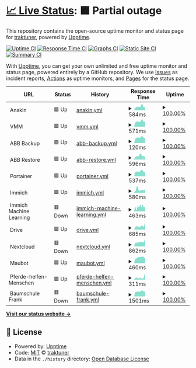 # [📈 Live Status](https://status.oncloud.at): <!--live status--> **🟧 Partial outage**

This repository contains the open-source uptime monitor and status page for [traktuner](https://status.oncloud.at), powered by [Upptime](https://github.com/upptime/upptime).

[![Uptime CI](https://github.com/traktuner/status/workflows/Uptime%20CI/badge.svg)](https://github.com/traktuner/status/actions?query=workflow%3A%22Uptime+CI%22)
[![Response Time CI](https://github.com/traktuner/status/workflows/Response%20Time%20CI/badge.svg)](https://github.com/traktuner/status/actions?query=workflow%3A%22Response+Time+CI%22)
[![Graphs CI](https://github.com/traktuner/status/workflows/Graphs%20CI/badge.svg)](https://github.com/traktuner/status/actions?query=workflow%3A%22Graphs+CI%22)
[![Static Site CI](https://github.com/traktuner/status/workflows/Static%20Site%20CI/badge.svg)](https://github.com/traktuner/status/actions?query=workflow%3A%22Static+Site+CI%22)
[![Summary CI](https://github.com/traktuner/status/workflows/Summary%20CI/badge.svg)](https://github.com/traktuner/status/actions?query=workflow%3A%22Summary+CI%22)

With [Upptime](https://upptime.js.org), you can get your own unlimited and free uptime monitor and status page, powered entirely by a GitHub repository. We use [Issues](https://github.com/traktuner/status/issues) as incident reports, [Actions](https://github.com/traktuner/status/actions) as uptime monitors, and [Pages](https://status.oncloud.at) for the status page.

<!--start: status pages-->
<!-- This summary is generated by Upptime (https://github.com/upptime/upptime) -->
<!-- Do not edit this manually, your changes will be overwritten -->
<!-- prettier-ignore -->
| URL | Status | History | Response Time | Uptime |
| --- | ------ | ------- | ------------- | ------ |
| <img alt="" src="https://www.synology.com/img/company/branding/synology_logo_variations2-4.jpg" height="13"> Anakin | 🟩 Up | [anakin.yml](https://github.com/traktuner/status/commits/HEAD/history/anakin.yml) | <details><summary><img alt="Response time graph" src="./graphs/anakin/response-time-week.png" height="20"> 584ms</summary><br><a href="https://status.oncloud.at/history/anakin"><img alt="Response time 689" src="https://img.shields.io/endpoint?url=https%3A%2F%2Fraw.githubusercontent.com%2Ftraktuner%2Fstatus%2FHEAD%2Fapi%2Fanakin%2Fresponse-time.json"></a><br><a href="https://status.oncloud.at/history/anakin"><img alt="24-hour response time 454" src="https://img.shields.io/endpoint?url=https%3A%2F%2Fraw.githubusercontent.com%2Ftraktuner%2Fstatus%2FHEAD%2Fapi%2Fanakin%2Fresponse-time-day.json"></a><br><a href="https://status.oncloud.at/history/anakin"><img alt="7-day response time 584" src="https://img.shields.io/endpoint?url=https%3A%2F%2Fraw.githubusercontent.com%2Ftraktuner%2Fstatus%2FHEAD%2Fapi%2Fanakin%2Fresponse-time-week.json"></a><br><a href="https://status.oncloud.at/history/anakin"><img alt="30-day response time 770" src="https://img.shields.io/endpoint?url=https%3A%2F%2Fraw.githubusercontent.com%2Ftraktuner%2Fstatus%2FHEAD%2Fapi%2Fanakin%2Fresponse-time-month.json"></a><br><a href="https://status.oncloud.at/history/anakin"><img alt="1-year response time 695" src="https://img.shields.io/endpoint?url=https%3A%2F%2Fraw.githubusercontent.com%2Ftraktuner%2Fstatus%2FHEAD%2Fapi%2Fanakin%2Fresponse-time-year.json"></a></details> | <details><summary><a href="https://status.oncloud.at/history/anakin">100.00%</a></summary><a href="https://status.oncloud.at/history/anakin"><img alt="All-time uptime 99.48%" src="https://img.shields.io/endpoint?url=https%3A%2F%2Fraw.githubusercontent.com%2Ftraktuner%2Fstatus%2FHEAD%2Fapi%2Fanakin%2Fuptime.json"></a><br><a href="https://status.oncloud.at/history/anakin"><img alt="24-hour uptime 100.00%" src="https://img.shields.io/endpoint?url=https%3A%2F%2Fraw.githubusercontent.com%2Ftraktuner%2Fstatus%2FHEAD%2Fapi%2Fanakin%2Fuptime-day.json"></a><br><a href="https://status.oncloud.at/history/anakin"><img alt="7-day uptime 100.00%" src="https://img.shields.io/endpoint?url=https%3A%2F%2Fraw.githubusercontent.com%2Ftraktuner%2Fstatus%2FHEAD%2Fapi%2Fanakin%2Fuptime-week.json"></a><br><a href="https://status.oncloud.at/history/anakin"><img alt="30-day uptime 100.00%" src="https://img.shields.io/endpoint?url=https%3A%2F%2Fraw.githubusercontent.com%2Ftraktuner%2Fstatus%2FHEAD%2Fapi%2Fanakin%2Fuptime-month.json"></a><br><a href="https://status.oncloud.at/history/anakin"><img alt="1-year uptime 99.42%" src="https://img.shields.io/endpoint?url=https%3A%2F%2Fraw.githubusercontent.com%2Ftraktuner%2Fstatus%2FHEAD%2Fapi%2Fanakin%2Fuptime-year.json"></a></details>
| <img alt="" src="https://www.synology.com/img/company/branding/synology_logo_variations2-4.jpg" height="13"> VMM | 🟩 Up | [vmm.yml](https://github.com/traktuner/status/commits/HEAD/history/vmm.yml) | <details><summary><img alt="Response time graph" src="./graphs/vmm/response-time-week.png" height="20"> 571ms</summary><br><a href="https://status.oncloud.at/history/vmm"><img alt="Response time 798" src="https://img.shields.io/endpoint?url=https%3A%2F%2Fraw.githubusercontent.com%2Ftraktuner%2Fstatus%2FHEAD%2Fapi%2Fvmm%2Fresponse-time.json"></a><br><a href="https://status.oncloud.at/history/vmm"><img alt="24-hour response time 528" src="https://img.shields.io/endpoint?url=https%3A%2F%2Fraw.githubusercontent.com%2Ftraktuner%2Fstatus%2FHEAD%2Fapi%2Fvmm%2Fresponse-time-day.json"></a><br><a href="https://status.oncloud.at/history/vmm"><img alt="7-day response time 571" src="https://img.shields.io/endpoint?url=https%3A%2F%2Fraw.githubusercontent.com%2Ftraktuner%2Fstatus%2FHEAD%2Fapi%2Fvmm%2Fresponse-time-week.json"></a><br><a href="https://status.oncloud.at/history/vmm"><img alt="30-day response time 651" src="https://img.shields.io/endpoint?url=https%3A%2F%2Fraw.githubusercontent.com%2Ftraktuner%2Fstatus%2FHEAD%2Fapi%2Fvmm%2Fresponse-time-month.json"></a><br><a href="https://status.oncloud.at/history/vmm"><img alt="1-year response time 817" src="https://img.shields.io/endpoint?url=https%3A%2F%2Fraw.githubusercontent.com%2Ftraktuner%2Fstatus%2FHEAD%2Fapi%2Fvmm%2Fresponse-time-year.json"></a></details> | <details><summary><a href="https://status.oncloud.at/history/vmm">100.00%</a></summary><a href="https://status.oncloud.at/history/vmm"><img alt="All-time uptime 99.48%" src="https://img.shields.io/endpoint?url=https%3A%2F%2Fraw.githubusercontent.com%2Ftraktuner%2Fstatus%2FHEAD%2Fapi%2Fvmm%2Fuptime.json"></a><br><a href="https://status.oncloud.at/history/vmm"><img alt="24-hour uptime 100.00%" src="https://img.shields.io/endpoint?url=https%3A%2F%2Fraw.githubusercontent.com%2Ftraktuner%2Fstatus%2FHEAD%2Fapi%2Fvmm%2Fuptime-day.json"></a><br><a href="https://status.oncloud.at/history/vmm"><img alt="7-day uptime 100.00%" src="https://img.shields.io/endpoint?url=https%3A%2F%2Fraw.githubusercontent.com%2Ftraktuner%2Fstatus%2FHEAD%2Fapi%2Fvmm%2Fuptime-week.json"></a><br><a href="https://status.oncloud.at/history/vmm"><img alt="30-day uptime 100.00%" src="https://img.shields.io/endpoint?url=https%3A%2F%2Fraw.githubusercontent.com%2Ftraktuner%2Fstatus%2FHEAD%2Fapi%2Fvmm%2Fuptime-month.json"></a><br><a href="https://status.oncloud.at/history/vmm"><img alt="1-year uptime 99.43%" src="https://img.shields.io/endpoint?url=https%3A%2F%2Fraw.githubusercontent.com%2Ftraktuner%2Fstatus%2FHEAD%2Fapi%2Fvmm%2Fuptime-year.json"></a></details>
| <img alt="" src="https://www.synology.com/img/company/branding/synology_logo_variations2-4.jpg" height="13"> ABB Backup | 🟩 Up | [abb-backup.yml](https://github.com/traktuner/status/commits/HEAD/history/abb-backup.yml) | <details><summary><img alt="Response time graph" src="./graphs/abb-backup/response-time-week.png" height="20"> 120ms</summary><br><a href="https://status.oncloud.at/history/abb-backup"><img alt="Response time 159" src="https://img.shields.io/endpoint?url=https%3A%2F%2Fraw.githubusercontent.com%2Ftraktuner%2Fstatus%2FHEAD%2Fapi%2Fabb-backup%2Fresponse-time.json"></a><br><a href="https://status.oncloud.at/history/abb-backup"><img alt="24-hour response time 103" src="https://img.shields.io/endpoint?url=https%3A%2F%2Fraw.githubusercontent.com%2Ftraktuner%2Fstatus%2FHEAD%2Fapi%2Fabb-backup%2Fresponse-time-day.json"></a><br><a href="https://status.oncloud.at/history/abb-backup"><img alt="7-day response time 120" src="https://img.shields.io/endpoint?url=https%3A%2F%2Fraw.githubusercontent.com%2Ftraktuner%2Fstatus%2FHEAD%2Fapi%2Fabb-backup%2Fresponse-time-week.json"></a><br><a href="https://status.oncloud.at/history/abb-backup"><img alt="30-day response time 122" src="https://img.shields.io/endpoint?url=https%3A%2F%2Fraw.githubusercontent.com%2Ftraktuner%2Fstatus%2FHEAD%2Fapi%2Fabb-backup%2Fresponse-time-month.json"></a><br><a href="https://status.oncloud.at/history/abb-backup"><img alt="1-year response time 159" src="https://img.shields.io/endpoint?url=https%3A%2F%2Fraw.githubusercontent.com%2Ftraktuner%2Fstatus%2FHEAD%2Fapi%2Fabb-backup%2Fresponse-time-year.json"></a></details> | <details><summary><a href="https://status.oncloud.at/history/abb-backup">100.00%</a></summary><a href="https://status.oncloud.at/history/abb-backup"><img alt="All-time uptime 99.45%" src="https://img.shields.io/endpoint?url=https%3A%2F%2Fraw.githubusercontent.com%2Ftraktuner%2Fstatus%2FHEAD%2Fapi%2Fabb-backup%2Fuptime.json"></a><br><a href="https://status.oncloud.at/history/abb-backup"><img alt="24-hour uptime 100.00%" src="https://img.shields.io/endpoint?url=https%3A%2F%2Fraw.githubusercontent.com%2Ftraktuner%2Fstatus%2FHEAD%2Fapi%2Fabb-backup%2Fuptime-day.json"></a><br><a href="https://status.oncloud.at/history/abb-backup"><img alt="7-day uptime 100.00%" src="https://img.shields.io/endpoint?url=https%3A%2F%2Fraw.githubusercontent.com%2Ftraktuner%2Fstatus%2FHEAD%2Fapi%2Fabb-backup%2Fuptime-week.json"></a><br><a href="https://status.oncloud.at/history/abb-backup"><img alt="30-day uptime 100.00%" src="https://img.shields.io/endpoint?url=https%3A%2F%2Fraw.githubusercontent.com%2Ftraktuner%2Fstatus%2FHEAD%2Fapi%2Fabb-backup%2Fuptime-month.json"></a><br><a href="https://status.oncloud.at/history/abb-backup"><img alt="1-year uptime 99.40%" src="https://img.shields.io/endpoint?url=https%3A%2F%2Fraw.githubusercontent.com%2Ftraktuner%2Fstatus%2FHEAD%2Fapi%2Fabb-backup%2Fuptime-year.json"></a></details>
| <img alt="" src="https://www.synology.com/img/company/branding/synology_logo_variations2-4.jpg" height="13"> ABB Restore | 🟩 Up | [abb-restore.yml](https://github.com/traktuner/status/commits/HEAD/history/abb-restore.yml) | <details><summary><img alt="Response time graph" src="./graphs/abb-restore/response-time-week.png" height="20"> 596ms</summary><br><a href="https://status.oncloud.at/history/abb-restore"><img alt="Response time 591" src="https://img.shields.io/endpoint?url=https%3A%2F%2Fraw.githubusercontent.com%2Ftraktuner%2Fstatus%2FHEAD%2Fapi%2Fabb-restore%2Fresponse-time.json"></a><br><a href="https://status.oncloud.at/history/abb-restore"><img alt="24-hour response time 477" src="https://img.shields.io/endpoint?url=https%3A%2F%2Fraw.githubusercontent.com%2Ftraktuner%2Fstatus%2FHEAD%2Fapi%2Fabb-restore%2Fresponse-time-day.json"></a><br><a href="https://status.oncloud.at/history/abb-restore"><img alt="7-day response time 596" src="https://img.shields.io/endpoint?url=https%3A%2F%2Fraw.githubusercontent.com%2Ftraktuner%2Fstatus%2FHEAD%2Fapi%2Fabb-restore%2Fresponse-time-week.json"></a><br><a href="https://status.oncloud.at/history/abb-restore"><img alt="30-day response time 597" src="https://img.shields.io/endpoint?url=https%3A%2F%2Fraw.githubusercontent.com%2Ftraktuner%2Fstatus%2FHEAD%2Fapi%2Fabb-restore%2Fresponse-time-month.json"></a><br><a href="https://status.oncloud.at/history/abb-restore"><img alt="1-year response time 583" src="https://img.shields.io/endpoint?url=https%3A%2F%2Fraw.githubusercontent.com%2Ftraktuner%2Fstatus%2FHEAD%2Fapi%2Fabb-restore%2Fresponse-time-year.json"></a></details> | <details><summary><a href="https://status.oncloud.at/history/abb-restore">100.00%</a></summary><a href="https://status.oncloud.at/history/abb-restore"><img alt="All-time uptime 99.44%" src="https://img.shields.io/endpoint?url=https%3A%2F%2Fraw.githubusercontent.com%2Ftraktuner%2Fstatus%2FHEAD%2Fapi%2Fabb-restore%2Fuptime.json"></a><br><a href="https://status.oncloud.at/history/abb-restore"><img alt="24-hour uptime 100.00%" src="https://img.shields.io/endpoint?url=https%3A%2F%2Fraw.githubusercontent.com%2Ftraktuner%2Fstatus%2FHEAD%2Fapi%2Fabb-restore%2Fuptime-day.json"></a><br><a href="https://status.oncloud.at/history/abb-restore"><img alt="7-day uptime 100.00%" src="https://img.shields.io/endpoint?url=https%3A%2F%2Fraw.githubusercontent.com%2Ftraktuner%2Fstatus%2FHEAD%2Fapi%2Fabb-restore%2Fuptime-week.json"></a><br><a href="https://status.oncloud.at/history/abb-restore"><img alt="30-day uptime 100.00%" src="https://img.shields.io/endpoint?url=https%3A%2F%2Fraw.githubusercontent.com%2Ftraktuner%2Fstatus%2FHEAD%2Fapi%2Fabb-restore%2Fuptime-month.json"></a><br><a href="https://status.oncloud.at/history/abb-restore"><img alt="1-year uptime 99.38%" src="https://img.shields.io/endpoint?url=https%3A%2F%2Fraw.githubusercontent.com%2Ftraktuner%2Fstatus%2FHEAD%2Fapi%2Fabb-restore%2Fuptime-year.json"></a></details>
| <img alt="" src="https://developer.asustor.com/uploadIcons/0020_999_1639454569_Portainer_ce_256.png" height="13"> Portainer | 🟩 Up | [portainer.yml](https://github.com/traktuner/status/commits/HEAD/history/portainer.yml) | <details><summary><img alt="Response time graph" src="./graphs/portainer/response-time-week.png" height="20"> 537ms</summary><br><a href="https://status.oncloud.at/history/portainer"><img alt="Response time 631" src="https://img.shields.io/endpoint?url=https%3A%2F%2Fraw.githubusercontent.com%2Ftraktuner%2Fstatus%2FHEAD%2Fapi%2Fportainer%2Fresponse-time.json"></a><br><a href="https://status.oncloud.at/history/portainer"><img alt="24-hour response time 496" src="https://img.shields.io/endpoint?url=https%3A%2F%2Fraw.githubusercontent.com%2Ftraktuner%2Fstatus%2FHEAD%2Fapi%2Fportainer%2Fresponse-time-day.json"></a><br><a href="https://status.oncloud.at/history/portainer"><img alt="7-day response time 537" src="https://img.shields.io/endpoint?url=https%3A%2F%2Fraw.githubusercontent.com%2Ftraktuner%2Fstatus%2FHEAD%2Fapi%2Fportainer%2Fresponse-time-week.json"></a><br><a href="https://status.oncloud.at/history/portainer"><img alt="30-day response time 577" src="https://img.shields.io/endpoint?url=https%3A%2F%2Fraw.githubusercontent.com%2Ftraktuner%2Fstatus%2FHEAD%2Fapi%2Fportainer%2Fresponse-time-month.json"></a><br><a href="https://status.oncloud.at/history/portainer"><img alt="1-year response time 635" src="https://img.shields.io/endpoint?url=https%3A%2F%2Fraw.githubusercontent.com%2Ftraktuner%2Fstatus%2FHEAD%2Fapi%2Fportainer%2Fresponse-time-year.json"></a></details> | <details><summary><a href="https://status.oncloud.at/history/portainer">100.00%</a></summary><a href="https://status.oncloud.at/history/portainer"><img alt="All-time uptime 99.49%" src="https://img.shields.io/endpoint?url=https%3A%2F%2Fraw.githubusercontent.com%2Ftraktuner%2Fstatus%2FHEAD%2Fapi%2Fportainer%2Fuptime.json"></a><br><a href="https://status.oncloud.at/history/portainer"><img alt="24-hour uptime 100.00%" src="https://img.shields.io/endpoint?url=https%3A%2F%2Fraw.githubusercontent.com%2Ftraktuner%2Fstatus%2FHEAD%2Fapi%2Fportainer%2Fuptime-day.json"></a><br><a href="https://status.oncloud.at/history/portainer"><img alt="7-day uptime 100.00%" src="https://img.shields.io/endpoint?url=https%3A%2F%2Fraw.githubusercontent.com%2Ftraktuner%2Fstatus%2FHEAD%2Fapi%2Fportainer%2Fuptime-week.json"></a><br><a href="https://status.oncloud.at/history/portainer"><img alt="30-day uptime 100.00%" src="https://img.shields.io/endpoint?url=https%3A%2F%2Fraw.githubusercontent.com%2Ftraktuner%2Fstatus%2FHEAD%2Fapi%2Fportainer%2Fuptime-month.json"></a><br><a href="https://status.oncloud.at/history/portainer"><img alt="1-year uptime 99.43%" src="https://img.shields.io/endpoint?url=https%3A%2F%2Fraw.githubusercontent.com%2Ftraktuner%2Fstatus%2FHEAD%2Fapi%2Fportainer%2Fuptime-year.json"></a></details>
| <img alt="" src="https://immich.app/img/immich-logo.svg" height="13"> Immich | 🟩 Up | [immich.yml](https://github.com/traktuner/status/commits/HEAD/history/immich.yml) | <details><summary><img alt="Response time graph" src="./graphs/immich/response-time-week.png" height="20"> 580ms</summary><br><a href="https://status.oncloud.at/history/immich"><img alt="Response time 543" src="https://img.shields.io/endpoint?url=https%3A%2F%2Fraw.githubusercontent.com%2Ftraktuner%2Fstatus%2FHEAD%2Fapi%2Fimmich%2Fresponse-time.json"></a><br><a href="https://status.oncloud.at/history/immich"><img alt="24-hour response time 600" src="https://img.shields.io/endpoint?url=https%3A%2F%2Fraw.githubusercontent.com%2Ftraktuner%2Fstatus%2FHEAD%2Fapi%2Fimmich%2Fresponse-time-day.json"></a><br><a href="https://status.oncloud.at/history/immich"><img alt="7-day response time 580" src="https://img.shields.io/endpoint?url=https%3A%2F%2Fraw.githubusercontent.com%2Ftraktuner%2Fstatus%2FHEAD%2Fapi%2Fimmich%2Fresponse-time-week.json"></a><br><a href="https://status.oncloud.at/history/immich"><img alt="30-day response time 541" src="https://img.shields.io/endpoint?url=https%3A%2F%2Fraw.githubusercontent.com%2Ftraktuner%2Fstatus%2FHEAD%2Fapi%2Fimmich%2Fresponse-time-month.json"></a><br><a href="https://status.oncloud.at/history/immich"><img alt="1-year response time 543" src="https://img.shields.io/endpoint?url=https%3A%2F%2Fraw.githubusercontent.com%2Ftraktuner%2Fstatus%2FHEAD%2Fapi%2Fimmich%2Fresponse-time-year.json"></a></details> | <details><summary><a href="https://status.oncloud.at/history/immich">100.00%</a></summary><a href="https://status.oncloud.at/history/immich"><img alt="All-time uptime 99.55%" src="https://img.shields.io/endpoint?url=https%3A%2F%2Fraw.githubusercontent.com%2Ftraktuner%2Fstatus%2FHEAD%2Fapi%2Fimmich%2Fuptime.json"></a><br><a href="https://status.oncloud.at/history/immich"><img alt="24-hour uptime 100.00%" src="https://img.shields.io/endpoint?url=https%3A%2F%2Fraw.githubusercontent.com%2Ftraktuner%2Fstatus%2FHEAD%2Fapi%2Fimmich%2Fuptime-day.json"></a><br><a href="https://status.oncloud.at/history/immich"><img alt="7-day uptime 100.00%" src="https://img.shields.io/endpoint?url=https%3A%2F%2Fraw.githubusercontent.com%2Ftraktuner%2Fstatus%2FHEAD%2Fapi%2Fimmich%2Fuptime-week.json"></a><br><a href="https://status.oncloud.at/history/immich"><img alt="30-day uptime 100.00%" src="https://img.shields.io/endpoint?url=https%3A%2F%2Fraw.githubusercontent.com%2Ftraktuner%2Fstatus%2FHEAD%2Fapi%2Fimmich%2Fuptime-month.json"></a><br><a href="https://status.oncloud.at/history/immich"><img alt="1-year uptime 99.55%" src="https://img.shields.io/endpoint?url=https%3A%2F%2Fraw.githubusercontent.com%2Ftraktuner%2Fstatus%2FHEAD%2Fapi%2Fimmich%2Fuptime-year.json"></a></details>
| <img alt="" src="https://immich.app/img/immich-logo.svg" height="13"> Immich Machine Learning | 🟥 Down | [immich-machine-learning.yml](https://github.com/traktuner/status/commits/HEAD/history/immich-machine-learning.yml) | <details><summary><img alt="Response time graph" src="./graphs/immich-machine-learning/response-time-week.png" height="20"> 463ms</summary><br><a href="https://status.oncloud.at/history/immich-machine-learning"><img alt="Response time 550" src="https://img.shields.io/endpoint?url=https%3A%2F%2Fraw.githubusercontent.com%2Ftraktuner%2Fstatus%2FHEAD%2Fapi%2Fimmich-machine-learning%2Fresponse-time.json"></a><br><a href="https://status.oncloud.at/history/immich-machine-learning"><img alt="24-hour response time 391" src="https://img.shields.io/endpoint?url=https%3A%2F%2Fraw.githubusercontent.com%2Ftraktuner%2Fstatus%2FHEAD%2Fapi%2Fimmich-machine-learning%2Fresponse-time-day.json"></a><br><a href="https://status.oncloud.at/history/immich-machine-learning"><img alt="7-day response time 463" src="https://img.shields.io/endpoint?url=https%3A%2F%2Fraw.githubusercontent.com%2Ftraktuner%2Fstatus%2FHEAD%2Fapi%2Fimmich-machine-learning%2Fresponse-time-week.json"></a><br><a href="https://status.oncloud.at/history/immich-machine-learning"><img alt="30-day response time 525" src="https://img.shields.io/endpoint?url=https%3A%2F%2Fraw.githubusercontent.com%2Ftraktuner%2Fstatus%2FHEAD%2Fapi%2Fimmich-machine-learning%2Fresponse-time-month.json"></a><br><a href="https://status.oncloud.at/history/immich-machine-learning"><img alt="1-year response time 550" src="https://img.shields.io/endpoint?url=https%3A%2F%2Fraw.githubusercontent.com%2Ftraktuner%2Fstatus%2FHEAD%2Fapi%2Fimmich-machine-learning%2Fresponse-time-year.json"></a></details> | <details><summary><a href="https://status.oncloud.at/history/immich-machine-learning">100.00%</a></summary><a href="https://status.oncloud.at/history/immich-machine-learning"><img alt="All-time uptime 99.99%" src="https://img.shields.io/endpoint?url=https%3A%2F%2Fraw.githubusercontent.com%2Ftraktuner%2Fstatus%2FHEAD%2Fapi%2Fimmich-machine-learning%2Fuptime.json"></a><br><a href="https://status.oncloud.at/history/immich-machine-learning"><img alt="24-hour uptime 99.98%" src="https://img.shields.io/endpoint?url=https%3A%2F%2Fraw.githubusercontent.com%2Ftraktuner%2Fstatus%2FHEAD%2Fapi%2Fimmich-machine-learning%2Fuptime-day.json"></a><br><a href="https://status.oncloud.at/history/immich-machine-learning"><img alt="7-day uptime 100.00%" src="https://img.shields.io/endpoint?url=https%3A%2F%2Fraw.githubusercontent.com%2Ftraktuner%2Fstatus%2FHEAD%2Fapi%2Fimmich-machine-learning%2Fuptime-week.json"></a><br><a href="https://status.oncloud.at/history/immich-machine-learning"><img alt="30-day uptime 99.92%" src="https://img.shields.io/endpoint?url=https%3A%2F%2Fraw.githubusercontent.com%2Ftraktuner%2Fstatus%2FHEAD%2Fapi%2Fimmich-machine-learning%2Fuptime-month.json"></a><br><a href="https://status.oncloud.at/history/immich-machine-learning"><img alt="1-year uptime 99.99%" src="https://img.shields.io/endpoint?url=https%3A%2F%2Fraw.githubusercontent.com%2Ftraktuner%2Fstatus%2FHEAD%2Fapi%2Fimmich-machine-learning%2Fuptime-year.json"></a></details>
| <img alt="" src="https://www.synology.com/img/dsm/drive/icon_drive@2x.png" height="13"> Drive | 🟩 Up | [drive.yml](https://github.com/traktuner/status/commits/HEAD/history/drive.yml) | <details><summary><img alt="Response time graph" src="./graphs/drive/response-time-week.png" height="20"> 685ms</summary><br><a href="https://status.oncloud.at/history/drive"><img alt="Response time 743" src="https://img.shields.io/endpoint?url=https%3A%2F%2Fraw.githubusercontent.com%2Ftraktuner%2Fstatus%2FHEAD%2Fapi%2Fdrive%2Fresponse-time.json"></a><br><a href="https://status.oncloud.at/history/drive"><img alt="24-hour response time 1259" src="https://img.shields.io/endpoint?url=https%3A%2F%2Fraw.githubusercontent.com%2Ftraktuner%2Fstatus%2FHEAD%2Fapi%2Fdrive%2Fresponse-time-day.json"></a><br><a href="https://status.oncloud.at/history/drive"><img alt="7-day response time 685" src="https://img.shields.io/endpoint?url=https%3A%2F%2Fraw.githubusercontent.com%2Ftraktuner%2Fstatus%2FHEAD%2Fapi%2Fdrive%2Fresponse-time-week.json"></a><br><a href="https://status.oncloud.at/history/drive"><img alt="30-day response time 765" src="https://img.shields.io/endpoint?url=https%3A%2F%2Fraw.githubusercontent.com%2Ftraktuner%2Fstatus%2FHEAD%2Fapi%2Fdrive%2Fresponse-time-month.json"></a><br><a href="https://status.oncloud.at/history/drive"><img alt="1-year response time 752" src="https://img.shields.io/endpoint?url=https%3A%2F%2Fraw.githubusercontent.com%2Ftraktuner%2Fstatus%2FHEAD%2Fapi%2Fdrive%2Fresponse-time-year.json"></a></details> | <details><summary><a href="https://status.oncloud.at/history/drive">100.00%</a></summary><a href="https://status.oncloud.at/history/drive"><img alt="All-time uptime 96.51%" src="https://img.shields.io/endpoint?url=https%3A%2F%2Fraw.githubusercontent.com%2Ftraktuner%2Fstatus%2FHEAD%2Fapi%2Fdrive%2Fuptime.json"></a><br><a href="https://status.oncloud.at/history/drive"><img alt="24-hour uptime 100.00%" src="https://img.shields.io/endpoint?url=https%3A%2F%2Fraw.githubusercontent.com%2Ftraktuner%2Fstatus%2FHEAD%2Fapi%2Fdrive%2Fuptime-day.json"></a><br><a href="https://status.oncloud.at/history/drive"><img alt="7-day uptime 100.00%" src="https://img.shields.io/endpoint?url=https%3A%2F%2Fraw.githubusercontent.com%2Ftraktuner%2Fstatus%2FHEAD%2Fapi%2Fdrive%2Fuptime-week.json"></a><br><a href="https://status.oncloud.at/history/drive"><img alt="30-day uptime 100.00%" src="https://img.shields.io/endpoint?url=https%3A%2F%2Fraw.githubusercontent.com%2Ftraktuner%2Fstatus%2FHEAD%2Fapi%2Fdrive%2Fuptime-month.json"></a><br><a href="https://status.oncloud.at/history/drive"><img alt="1-year uptime 96.15%" src="https://img.shields.io/endpoint?url=https%3A%2F%2Fraw.githubusercontent.com%2Ftraktuner%2Fstatus%2FHEAD%2Fapi%2Fdrive%2Fuptime-year.json"></a></details>
| <img alt="" src="https://nextcloud.com/wp-content/uploads/2022/11/logo_nextcloud_blue.svg" height="13"> Nextcloud | 🟥 Down | [nextcloud.yml](https://github.com/traktuner/status/commits/HEAD/history/nextcloud.yml) | <details><summary><img alt="Response time graph" src="./graphs/nextcloud/response-time-week.png" height="20"> 862ms</summary><br><a href="https://status.oncloud.at/history/nextcloud"><img alt="Response time 1044" src="https://img.shields.io/endpoint?url=https%3A%2F%2Fraw.githubusercontent.com%2Ftraktuner%2Fstatus%2FHEAD%2Fapi%2Fnextcloud%2Fresponse-time.json"></a><br><a href="https://status.oncloud.at/history/nextcloud"><img alt="24-hour response time 1151" src="https://img.shields.io/endpoint?url=https%3A%2F%2Fraw.githubusercontent.com%2Ftraktuner%2Fstatus%2FHEAD%2Fapi%2Fnextcloud%2Fresponse-time-day.json"></a><br><a href="https://status.oncloud.at/history/nextcloud"><img alt="7-day response time 862" src="https://img.shields.io/endpoint?url=https%3A%2F%2Fraw.githubusercontent.com%2Ftraktuner%2Fstatus%2FHEAD%2Fapi%2Fnextcloud%2Fresponse-time-week.json"></a><br><a href="https://status.oncloud.at/history/nextcloud"><img alt="30-day response time 806" src="https://img.shields.io/endpoint?url=https%3A%2F%2Fraw.githubusercontent.com%2Ftraktuner%2Fstatus%2FHEAD%2Fapi%2Fnextcloud%2Fresponse-time-month.json"></a><br><a href="https://status.oncloud.at/history/nextcloud"><img alt="1-year response time 1055" src="https://img.shields.io/endpoint?url=https%3A%2F%2Fraw.githubusercontent.com%2Ftraktuner%2Fstatus%2FHEAD%2Fapi%2Fnextcloud%2Fresponse-time-year.json"></a></details> | <details><summary><a href="https://status.oncloud.at/history/nextcloud">100.00%</a></summary><a href="https://status.oncloud.at/history/nextcloud"><img alt="All-time uptime 88.82%" src="https://img.shields.io/endpoint?url=https%3A%2F%2Fraw.githubusercontent.com%2Ftraktuner%2Fstatus%2FHEAD%2Fapi%2Fnextcloud%2Fuptime.json"></a><br><a href="https://status.oncloud.at/history/nextcloud"><img alt="24-hour uptime 99.98%" src="https://img.shields.io/endpoint?url=https%3A%2F%2Fraw.githubusercontent.com%2Ftraktuner%2Fstatus%2FHEAD%2Fapi%2Fnextcloud%2Fuptime-day.json"></a><br><a href="https://status.oncloud.at/history/nextcloud"><img alt="7-day uptime 100.00%" src="https://img.shields.io/endpoint?url=https%3A%2F%2Fraw.githubusercontent.com%2Ftraktuner%2Fstatus%2FHEAD%2Fapi%2Fnextcloud%2Fuptime-week.json"></a><br><a href="https://status.oncloud.at/history/nextcloud"><img alt="30-day uptime 99.93%" src="https://img.shields.io/endpoint?url=https%3A%2F%2Fraw.githubusercontent.com%2Ftraktuner%2Fstatus%2FHEAD%2Fapi%2Fnextcloud%2Fuptime-month.json"></a><br><a href="https://status.oncloud.at/history/nextcloud"><img alt="1-year uptime 88.55%" src="https://img.shields.io/endpoint?url=https%3A%2F%2Fraw.githubusercontent.com%2Ftraktuner%2Fstatus%2FHEAD%2Fapi%2Fnextcloud%2Fuptime-year.json"></a></details>
| <img alt="" src="https://upload.wikimedia.org/wikipedia/commons/7/7c/Matrix_icon.svg" height="13"> Maubot | 🟩 Up | [maubot.yml](https://github.com/traktuner/status/commits/HEAD/history/maubot.yml) | <details><summary><img alt="Response time graph" src="./graphs/maubot/response-time-week.png" height="20"> 460ms</summary><br><a href="https://status.oncloud.at/history/maubot"><img alt="Response time 575" src="https://img.shields.io/endpoint?url=https%3A%2F%2Fraw.githubusercontent.com%2Ftraktuner%2Fstatus%2FHEAD%2Fapi%2Fmaubot%2Fresponse-time.json"></a><br><a href="https://status.oncloud.at/history/maubot"><img alt="24-hour response time 386" src="https://img.shields.io/endpoint?url=https%3A%2F%2Fraw.githubusercontent.com%2Ftraktuner%2Fstatus%2FHEAD%2Fapi%2Fmaubot%2Fresponse-time-day.json"></a><br><a href="https://status.oncloud.at/history/maubot"><img alt="7-day response time 460" src="https://img.shields.io/endpoint?url=https%3A%2F%2Fraw.githubusercontent.com%2Ftraktuner%2Fstatus%2FHEAD%2Fapi%2Fmaubot%2Fresponse-time-week.json"></a><br><a href="https://status.oncloud.at/history/maubot"><img alt="30-day response time 612" src="https://img.shields.io/endpoint?url=https%3A%2F%2Fraw.githubusercontent.com%2Ftraktuner%2Fstatus%2FHEAD%2Fapi%2Fmaubot%2Fresponse-time-month.json"></a><br><a href="https://status.oncloud.at/history/maubot"><img alt="1-year response time 575" src="https://img.shields.io/endpoint?url=https%3A%2F%2Fraw.githubusercontent.com%2Ftraktuner%2Fstatus%2FHEAD%2Fapi%2Fmaubot%2Fresponse-time-year.json"></a></details> | <details><summary><a href="https://status.oncloud.at/history/maubot">100.00%</a></summary><a href="https://status.oncloud.at/history/maubot"><img alt="All-time uptime 95.98%" src="https://img.shields.io/endpoint?url=https%3A%2F%2Fraw.githubusercontent.com%2Ftraktuner%2Fstatus%2FHEAD%2Fapi%2Fmaubot%2Fuptime.json"></a><br><a href="https://status.oncloud.at/history/maubot"><img alt="24-hour uptime 100.00%" src="https://img.shields.io/endpoint?url=https%3A%2F%2Fraw.githubusercontent.com%2Ftraktuner%2Fstatus%2FHEAD%2Fapi%2Fmaubot%2Fuptime-day.json"></a><br><a href="https://status.oncloud.at/history/maubot"><img alt="7-day uptime 100.00%" src="https://img.shields.io/endpoint?url=https%3A%2F%2Fraw.githubusercontent.com%2Ftraktuner%2Fstatus%2FHEAD%2Fapi%2Fmaubot%2Fuptime-week.json"></a><br><a href="https://status.oncloud.at/history/maubot"><img alt="30-day uptime 100.00%" src="https://img.shields.io/endpoint?url=https%3A%2F%2Fraw.githubusercontent.com%2Ftraktuner%2Fstatus%2FHEAD%2Fapi%2Fmaubot%2Fuptime-month.json"></a><br><a href="https://status.oncloud.at/history/maubot"><img alt="1-year uptime 95.98%" src="https://img.shields.io/endpoint?url=https%3A%2F%2Fraw.githubusercontent.com%2Ftraktuner%2Fstatus%2FHEAD%2Fapi%2Fmaubot%2Fuptime-year.json"></a></details>
| <img alt="" src="https://pferde-helfen-menschen.at/img/wave.png" height="13"> Pferde-helfen-Menschen | 🟩 Up | [pferde-helfen-menschen.yml](https://github.com/traktuner/status/commits/HEAD/history/pferde-helfen-menschen.yml) | <details><summary><img alt="Response time graph" src="./graphs/pferde-helfen-menschen/response-time-week.png" height="20"> 311ms</summary><br><a href="https://status.oncloud.at/history/pferde-helfen-menschen"><img alt="Response time 275" src="https://img.shields.io/endpoint?url=https%3A%2F%2Fraw.githubusercontent.com%2Ftraktuner%2Fstatus%2FHEAD%2Fapi%2Fpferde-helfen-menschen%2Fresponse-time.json"></a><br><a href="https://status.oncloud.at/history/pferde-helfen-menschen"><img alt="24-hour response time 948" src="https://img.shields.io/endpoint?url=https%3A%2F%2Fraw.githubusercontent.com%2Ftraktuner%2Fstatus%2FHEAD%2Fapi%2Fpferde-helfen-menschen%2Fresponse-time-day.json"></a><br><a href="https://status.oncloud.at/history/pferde-helfen-menschen"><img alt="7-day response time 311" src="https://img.shields.io/endpoint?url=https%3A%2F%2Fraw.githubusercontent.com%2Ftraktuner%2Fstatus%2FHEAD%2Fapi%2Fpferde-helfen-menschen%2Fresponse-time-week.json"></a><br><a href="https://status.oncloud.at/history/pferde-helfen-menschen"><img alt="30-day response time 235" src="https://img.shields.io/endpoint?url=https%3A%2F%2Fraw.githubusercontent.com%2Ftraktuner%2Fstatus%2FHEAD%2Fapi%2Fpferde-helfen-menschen%2Fresponse-time-month.json"></a><br><a href="https://status.oncloud.at/history/pferde-helfen-menschen"><img alt="1-year response time 241" src="https://img.shields.io/endpoint?url=https%3A%2F%2Fraw.githubusercontent.com%2Ftraktuner%2Fstatus%2FHEAD%2Fapi%2Fpferde-helfen-menschen%2Fresponse-time-year.json"></a></details> | <details><summary><a href="https://status.oncloud.at/history/pferde-helfen-menschen">100.00%</a></summary><a href="https://status.oncloud.at/history/pferde-helfen-menschen"><img alt="All-time uptime 99.99%" src="https://img.shields.io/endpoint?url=https%3A%2F%2Fraw.githubusercontent.com%2Ftraktuner%2Fstatus%2FHEAD%2Fapi%2Fpferde-helfen-menschen%2Fuptime.json"></a><br><a href="https://status.oncloud.at/history/pferde-helfen-menschen"><img alt="24-hour uptime 100.00%" src="https://img.shields.io/endpoint?url=https%3A%2F%2Fraw.githubusercontent.com%2Ftraktuner%2Fstatus%2FHEAD%2Fapi%2Fpferde-helfen-menschen%2Fuptime-day.json"></a><br><a href="https://status.oncloud.at/history/pferde-helfen-menschen"><img alt="7-day uptime 100.00%" src="https://img.shields.io/endpoint?url=https%3A%2F%2Fraw.githubusercontent.com%2Ftraktuner%2Fstatus%2FHEAD%2Fapi%2Fpferde-helfen-menschen%2Fuptime-week.json"></a><br><a href="https://status.oncloud.at/history/pferde-helfen-menschen"><img alt="30-day uptime 100.00%" src="https://img.shields.io/endpoint?url=https%3A%2F%2Fraw.githubusercontent.com%2Ftraktuner%2Fstatus%2FHEAD%2Fapi%2Fpferde-helfen-menschen%2Fuptime-month.json"></a><br><a href="https://status.oncloud.at/history/pferde-helfen-menschen"><img alt="1-year uptime 100.00%" src="https://img.shields.io/endpoint?url=https%3A%2F%2Fraw.githubusercontent.com%2Ftraktuner%2Fstatus%2FHEAD%2Fapi%2Fpferde-helfen-menschen%2Fuptime-year.json"></a></details>
| <img alt="" src="https://baumschule-frank.com/wp-content/uploads/2021/02/Kopf_Frank_Website_Header.png" height="13"> Baumschule Frank | 🟥 Down | [baumschule-frank.yml](https://github.com/traktuner/status/commits/HEAD/history/baumschule-frank.yml) | <details><summary><img alt="Response time graph" src="./graphs/baumschule-frank/response-time-week.png" height="20"> 1501ms</summary><br><a href="https://status.oncloud.at/history/baumschule-frank"><img alt="Response time 1767" src="https://img.shields.io/endpoint?url=https%3A%2F%2Fraw.githubusercontent.com%2Ftraktuner%2Fstatus%2FHEAD%2Fapi%2Fbaumschule-frank%2Fresponse-time.json"></a><br><a href="https://status.oncloud.at/history/baumschule-frank"><img alt="24-hour response time 921" src="https://img.shields.io/endpoint?url=https%3A%2F%2Fraw.githubusercontent.com%2Ftraktuner%2Fstatus%2FHEAD%2Fapi%2Fbaumschule-frank%2Fresponse-time-day.json"></a><br><a href="https://status.oncloud.at/history/baumschule-frank"><img alt="7-day response time 1501" src="https://img.shields.io/endpoint?url=https%3A%2F%2Fraw.githubusercontent.com%2Ftraktuner%2Fstatus%2FHEAD%2Fapi%2Fbaumschule-frank%2Fresponse-time-week.json"></a><br><a href="https://status.oncloud.at/history/baumschule-frank"><img alt="30-day response time 1730" src="https://img.shields.io/endpoint?url=https%3A%2F%2Fraw.githubusercontent.com%2Ftraktuner%2Fstatus%2FHEAD%2Fapi%2Fbaumschule-frank%2Fresponse-time-month.json"></a><br><a href="https://status.oncloud.at/history/baumschule-frank"><img alt="1-year response time 1771" src="https://img.shields.io/endpoint?url=https%3A%2F%2Fraw.githubusercontent.com%2Ftraktuner%2Fstatus%2FHEAD%2Fapi%2Fbaumschule-frank%2Fresponse-time-year.json"></a></details> | <details><summary><a href="https://status.oncloud.at/history/baumschule-frank">100.00%</a></summary><a href="https://status.oncloud.at/history/baumschule-frank"><img alt="All-time uptime 99.98%" src="https://img.shields.io/endpoint?url=https%3A%2F%2Fraw.githubusercontent.com%2Ftraktuner%2Fstatus%2FHEAD%2Fapi%2Fbaumschule-frank%2Fuptime.json"></a><br><a href="https://status.oncloud.at/history/baumschule-frank"><img alt="24-hour uptime 99.98%" src="https://img.shields.io/endpoint?url=https%3A%2F%2Fraw.githubusercontent.com%2Ftraktuner%2Fstatus%2FHEAD%2Fapi%2Fbaumschule-frank%2Fuptime-day.json"></a><br><a href="https://status.oncloud.at/history/baumschule-frank"><img alt="7-day uptime 100.00%" src="https://img.shields.io/endpoint?url=https%3A%2F%2Fraw.githubusercontent.com%2Ftraktuner%2Fstatus%2FHEAD%2Fapi%2Fbaumschule-frank%2Fuptime-week.json"></a><br><a href="https://status.oncloud.at/history/baumschule-frank"><img alt="30-day uptime 99.93%" src="https://img.shields.io/endpoint?url=https%3A%2F%2Fraw.githubusercontent.com%2Ftraktuner%2Fstatus%2FHEAD%2Fapi%2Fbaumschule-frank%2Fuptime-month.json"></a><br><a href="https://status.oncloud.at/history/baumschule-frank"><img alt="1-year uptime 99.98%" src="https://img.shields.io/endpoint?url=https%3A%2F%2Fraw.githubusercontent.com%2Ftraktuner%2Fstatus%2FHEAD%2Fapi%2Fbaumschule-frank%2Fuptime-year.json"></a></details>

<!--end: status pages-->

[**Visit our status website →**](https://status.oncloud.at)

## 📄 License

- Powered by: [Upptime](https://github.com/upptime/upptime)
- Code: [MIT](./LICENSE) © [traktuner](https://status.oncloud.at)
- Data in the `./history` directory: [Open Database License](https://opendatacommons.org/licenses/odbl/1-0/)
